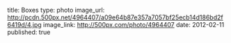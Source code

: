 title: Boxes
type: photo
image_url: http://pcdn.500px.net/4964407/a09e64b87e357a7057bf25ecb14d186bd2f6419d/4.jpg
image_link: http://500px.com/photo/4964407
date: 2012-02-11
published: true

